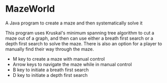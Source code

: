 # MazeWorld
A Java program to create a maze and then systematically solve it

This program uses Kruskal's minimum spanning tree algorithm to cut a maze out of a graph, and then can use either a breath first search or a depth first search to solve the maze. There is also an option for a player to manually find their way through the maze.

- M key to create a maze with manual control
- Arrow keys to navigate the maze while in manual control
- B key to initiate a breath first search
- D key to initiate a depth first search
